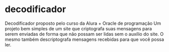 # decodificador
Decodificador proposto pelo curso da Alura + Oracle de programação
Um projeto bem simples de um site que criptografa suas mensagens para serem enviadas de forma que não possam ser lidas sem o auxílio do site. 
O mesmo também descriptografa mensagens recebidas para que você possa ler.
